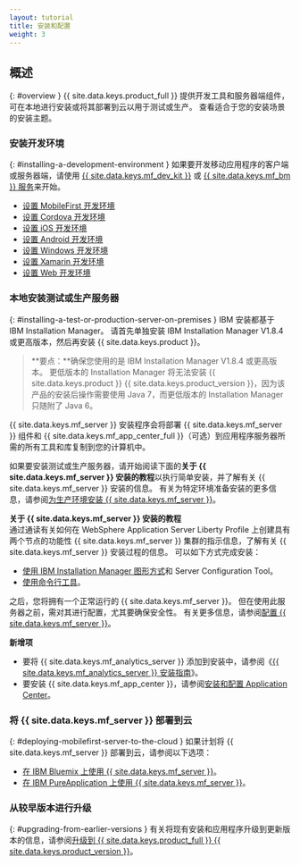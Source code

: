 ```yaml
---
layout: tutorial
title: 安装和配置
weight: 3
---
```

<!-- NLS_CHARSET=UTF-8 -->
## 概述
{: #overview }
{{ site.data.keys.product_full }}
提供开发工具和服务器端组件，可在本地进行安装或将其部署到云以用于测试或生产。 查看适合于您的安装场景的安装主题。

### 安装开发环境
{: #installing-a-development-environment }
如果要开发移动应用程序的客户端或服务器端，请使用 [{{ site.data.keys.mf_dev_kit }}](development/mobilefirst/) 或 [{{ site.data.keys.mf_bm }} 服务](../bluemix/using-mobile-foundation)来开始。

* [设置 MobileFirst 开发环境](development/mobilefirst/)
* [设置 Cordova 开发环境](development/cordova)
* [设置 iOS 开发环境](development/ios)
* [设置 Android 开发环境](development/android)
* [设置 Windows 开发环境](development/windows)
* [设置 Xamarin 开发环境](development/xamarin)
* [设置 Web 开发环境](development/web)

### 本地安装测试或生产服务器
{: #installing-a-test-or-production-server-on-premises }
IBM 安装都基于 IBM Installation Manager。 请首先单独安装 IBM Installation Manager V1.8.4 或更高版本，然后再安装 {{ site.data.keys.product }}。

> **要点：**确保您使用的是 IBM Installation Manager V1.8.4 或更高版本。 更低版本的 Installation Manager 将无法安装 {{ site.data.keys.product }} {{ site.data.keys.product_version }}，因为该产品的安装后操作需要使用 Java 7，而更低版本的 Installation Manager 只随附了 Java 6。

{{ site.data.keys.mf_server }} 安装程序会将部署 {{ site.data.keys.mf_server }} 组件和 {{ site.data.keys.mf_app_center_full }}（可选）到应用程序服务器所需的所有工具和库复制到您的计算机中。

如果要安装测试或生产服务器，请开始阅读下面的**关于 {{ site.data.keys.mf_server }} 安装的教程**以执行简单安装，并了解有关 {{ site.data.keys.mf_server }} 安装的信息。 有关为特定环境准备安装的更多信息，请参阅[为生产环境安装 {{ site.data.keys.mf_server }}](production)。

**关于 {{ site.data.keys.mf_server }} 安装的教程**  
通过通读有关如何在 WebSphere  Application Server Liberty Profile 上创建具有两个节点的功能性 {{ site.data.keys.mf_server }} 集群的指示信息，了解有关 {{ site.data.keys.mf_server }} 安装过程的信息。 可以如下方式完成安装：

* [使用 IBM Installation Manager 图形方式](production/tutorials/graphical-mode)和 Server Configuration Tool。
* [使用命令行工具](production/tutorials/command-line)。

之后，您将拥有一个正常运行的 {{ site.data.keys.mf_server }}。 但在使用此服务器之前，需对其进行配置，尤其要确保安全性。 有关更多信息，请参阅[配置 {{ site.data.keys.mf_server }}](production/server-configuration)。

**新增项**  

* 要将 {{ site.data.keys.mf_analytics_server }} 添加到安装中，请参阅《[{{ site.data.keys.mf_analytics_server }} 安装指南](production/analytics/installation/)》。  
* 要安装 {{ site.data.keys.mf_app_center }}，请参阅[安装和配置 Application Center](production/appcenter)。

### 将 {{ site.data.keys.mf_server }} 部署到云
{: #deploying-mobilefirst-server-to-the-cloud }
如果计划将 {{ site.data.keys.mf_server }} 部署到云，请参阅以下选项：

* [在 IBM Bluemix 上使用 {{ site.data.keys.mf_server }}](../bluemix)。
* [在 IBM PureApplication 上使用 {{ site.data.keys.mf_server }}](production/pure-application)。

### 从较早版本进行升级
{: #upgrading-from-earlier-versions }
有关将现有安装和应用程序升级到更新版本的信息，请参阅[升级到 {{ site.data.keys.product_full }} {{ site.data.keys.product_version }}](../all-tutorials/#upgrading_to_current_version)。


